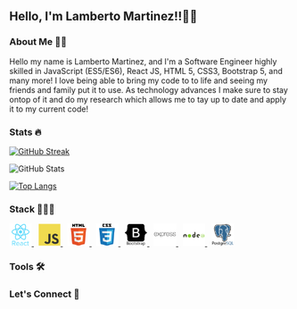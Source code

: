 ## Hello, I'm Lamberto Martinez‼️👋🏼

### About Me 🧍🏻

<p>Hello my name is Lamberto Martinez, and I'm a Software Engineer highly skilled in JavaScript (ES5/ES6), React JS, HTML 5, CSS3, Bootstrap 5, and many more! I love being able to bring my code to to life and seeing my friends and family put it to use. As technology advances I make sure to stay ontop of it and do my research which allows me to tay up to date and apply it to my current code!</p>

### Stats 🔥

[![GitHub Streak](http://github-readme-streak-stats.herokuapp.com?user=lambpato&theme=dark&background=000000)](https://git.io/streak-stats)

![GitHub Stats](https://github-readme-stats.vercel.app/api?username=lambpato&theme=radical)

[![Top Langs](https://github-readme-stats.vercel.app/api/top-langs/?username=lambpato&layout=compact&theme=vision-friendly-dark)](https://github.com/anuraghazra/github-readme-stats)


### Stack 🧑🏻‍💻

<p align="left"> 
  <a href="https://reactjs.org/" target="_blank" rel="noreferrer"> 
    <img src="https://raw.githubusercontent.com/devicons/devicon/master/icons/react/react-original-wordmark.svg" alt="react" width="40"              height="40"/> 
  </a>
  &nbsp; 
  <a href="https://developer.mozilla.org/en-US/docs/Web/JavaScript" target="_blank" rel="noreferrer"> 
    <img src="https://raw.githubusercontent.com/devicons/devicon/master/icons/javascript/javascript-original.svg" alt="javascript" width="40"         height="40"/> 
  </a>
  &nbsp; 
  <a href="https://www.w3.org/html/" target="_blank" rel="noreferrer"> 
    <img src="https://raw.githubusercontent.com/devicons/devicon/master/icons/html5/html5-original-wordmark.svg" alt="html5" width="40"              height="40"/> 
  </a>
  &nbsp; 
  <a href="https://www.w3schools.com/css/" target="_blank" rel="noreferrer"> 
    <img src="https://raw.githubusercontent.com/devicons/devicon/master/icons/css3/css3-original-wordmark.svg" alt="css3" width="40"                 height="40"/> 
  </a>
  &nbsp; 
  <a href="https://getbootstrap.com" target="_blank" rel="noreferrer"> 
    <img src="https://raw.githubusercontent.com/devicons/devicon/master/icons/bootstrap/bootstrap-plain-wordmark.svg" alt="bootstrap" width="40"     height="40"/> 
  </a>
  &nbsp; 
  <a href="https://expressjs.com" target="_blank" rel="noreferrer" > 
    <img src="https://raw.githubusercontent.com/devicons/devicon/master/icons/express/express-original-wordmark.svg" alt="express" width="40"        height="40"/> 
  </a>
  &nbsp; 
  <a href="https://nodejs.org" target="_blank" rel="noreferrer"> 
    <img  src="https://raw.githubusercontent.com/devicons/devicon/master/icons/nodejs/nodejs-original-wordmark.svg" alt="nodejs" width="40"          height="40"/> 
  </a>
  &nbsp; 
  <a href="https://www.postgresql.org" target="_blank" rel="noreferrer"> 
    <img src="https://raw.githubusercontent.com/devicons/devicon/master/icons/postgresql/postgresql-original-wordmark.svg" alt="postgresql"          width="40" height="40"/> 
  </a>
</p>  

### Tools 🛠️

### Let's Connect 🛜

<!--
**Lambpato/Lambpato** is a ✨ _special_ ✨ repository because its `README.md` (this file) appears on your GitHub profile.

Here are some ideas to get you started:

- 🔭 I’m currently working on ...
- 🌱 I’m currently learning ...
- 👯 I’m looking to collaborate on ...
- 🤔 I’m looking for help with ...
- 💬 Ask me about ...
- 📫 How to reach me: ...
- 😄 Pronouns: ...
- ⚡ Fun fact: ...
-->
